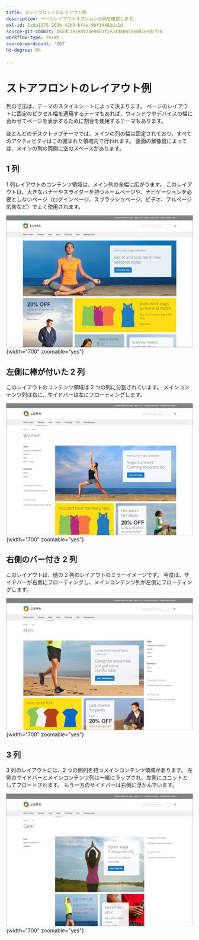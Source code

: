 ```yaml
---
title: ストアフロントのレイアウト例
description: ページレイアウトオプションの例を確認します。
exl-id: 1cda1175-269b-42b9-bf4e-9bf14483da1d
source-git-commit: b659c7e1e8f2ae9883f1e24d8045d6dd1e90cfc0
workflow-type: tm+mt
source-wordcount: '267'
ht-degree: 0%

---
```


# ストアフロントのレイアウト例

列の寸法は、テーマのスタイルシートによって決まります。 ページのレイアウトに固定のピクセル幅を適用するテーマもあれば、ウィンドウやデバイスの幅に合わせてページを表示するために割合を使用するテーマもあります。

ほとんどのデスクトップテーマでは、メインの列の幅は固定されており、すべてのアクティビティはこの囲まれた領域内で行われます。 画面の解像度によっては、メインの列の両側に空のスペースがあります。

## 1 列

1 列レイアウトのコンテンツ領域は、メイン列の全幅に広がります。 このレイアウトは、大きなバナーやスライダーを持つホームページや、ナビゲーションを必要としないページ（ログインページ、スプラッシュページ、ビデオ、フルページ広告など）でよく使用されます。

![1 列レイアウトの例 ](./assets/page-layout-1-col.png){width="700" zoomable="yes"}

## 左側に棒が付いた 2 列

このレイアウトのコンテンツ領域は 2 つの列に分割されています。 メインコンテンツ列は右に、サイドバーは左にフローティングします。

![ 左側に棒が付いた 2 つの列の例 ](./assets/page-layout-2-col-left-bar.png){width="700" zoomable="yes"}

## 右側のバー付き 2 列

このレイアウトは、他の 2 列のレイアウトのミラーイメージです。 今度は、サイドバーが右側にフローティングし、メインコンテンツ列が左側にフローティングします。

![ 右バーのある 2 列の例 ](./assets/page-layout-2-col-right-bar.png){width="700" zoomable="yes"}

## 3 列

3 列のレイアウトには、2 つの側列を持つメインコンテンツ領域があります。 左側のサイドバーとメインコンテンツ列は一緒にラップされ、左側にユニットとしてフロートされます。 もう一方のサイドバーは右側に浮かんでいます。

![3 列の例 ](./assets/page-layout-3-col.png){width="700" zoomable="yes"}

